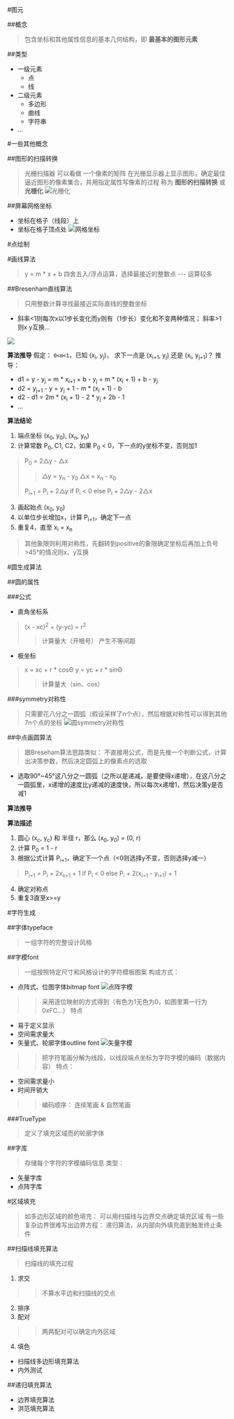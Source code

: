 

<!-- 主要对应视频的第 6~12 节 -->

#图元

##概念
> 包含坐标和其他属性信息的基本几何结构，即 **最基本的图形元素**

##类型
* 一级元素
  * 点
  * 线
* 二级元素
  * 多边形
  * 曲线
  * 字符串
* ...


#一些其他概念

##图形的扫描转换
> 光栅扫描器 可以看做 一个像素的矩阵
> 在光栅显示器上显示图形，确定最佳逼近图形的像素集合，并用指定属性写像素的过程 称为 **图形的扫描转换** 或 **光栅化**
![光栅化](images/rasterization.jpg)

##屏幕网格坐标
* 坐标在格子（线段）上
* 坐标在格子顶点处
![网格坐标](images/grid_view.jpg)


#点绘制
>


#画线算法
> y = m * x + b
> 四舍五入/浮点运算，选择最接近的整数点 --- 运算较多

##Bresenham直线算法
> 只用整数计算寻找最接近实际直线的整数坐标
* 斜率<1则每次x以1步长变化而y则有（1步长）变化和不变两种情况； 斜率>1则x y互换...

![](images/draw_line_pic1.jpg)

**算法推导**
假定： `0<m<1`，已知 (x<sub>i</sub>, y<sub>j</sub>)， 求下一点是 (x<sub>i+1</sub>, y<sub>j</sub>) 还是 (x<sub>i</sub>, y<sub>j+1</sub>)？
推导：
* d1 = y - y<sub>j</sub> = m * x<sub>i+1</sub> + b - y<sub>j</sub> = m * (x<sub>i</sub> + 1) + b - y<sub>j</sub>
* d2 = y<sub>j+1</sub> - y = y<sub>j</sub> + 1 - m * (x<sub>i</sub> + 1) - b
* d2 - d1 = 2m * (x<sub>i</sub> + 1) - 2 * y<sub>j</sub> + 2b - 1
* ...

**算法结论**
1. 端点坐标 (x<sub>0</sub>, y<sub>0</sub>), (x<sub>n</sub>, y<sub>n</sub>)
2. 计算常数 P<sub>0</sub>, C1, C2，如果 P<sub>0</sub> < 0，下一点的y坐标不变，否则加1
> P<sub>0</sub> = 2△y - △x
>> △y = y<sub>n</sub> - y<sub>0</sub>
>> △x = x<sub>n</sub> - x<sub>0</sub>
>
> P<sub>i+1</sub> = P<sub>i</sub> + 2△y if P<sub>i</sub> < 0 else P<sub>i</sub> + 2△y - 2△x

3. 画起始点 (x<sub>0</sub>, y<sub>0</sub>)
4. 以单位步长增加x，计算 P<sub>i+1</sub>，确定下一点
5. 重复4，直至 x<sub>i</sub> = x<sub>n</sub>

> 其他象限则利用对称性，先翻转到positive的象限确定坐标后再加上负号
> \>45°的情况则x、y互换


#圆生成算法

##圆的属性

###公式
* 直角坐标系
> (x - xc)<sup>2</sup> + (y-yc)<sup></sup> = r<sup>2</sup>
>> 计算量大（开根号）
>> 产生不等间距

* 极坐标
> x = xc + r * cosΘ
> y = yc + r * sinΘ
>> 计算量大（sin、cos）

###symmetry对称性
> 只需要花八分之一圆弧（假设采样了n个点），然后根据对称性可以得到其他7n个点的坐标
![圆symmetry对称性](images/circle_symmetry.jpg)


##中点画圆算法
> 跟Breseham算法思路类似： 不直接用公式，而是先推一个判断公式，计算出决策参数，然后决定圆弧上的像素点的选取

* 选取90°~45°这八分之一圆弧（之所以是递减，是要使得x递增），在这八分之一圆弧里，x递增的速度比y递减的速度快，所以每次x递增1，然后决策y是否减1

**算法推导**

**算法描述**
1. 圆心 (x<sub>c</sub>, y<sub>c</sub>) 和 半径 r，那么 (x<sub>0</sub>, y<sub>0</sub>) = (0, r)
2. 计算 P<sub>0</sub> = 1 - r
3. 根据公式计算 P<sub>i+1</sub>，确定下一个点（<0则选择y不变，否则选择y减一）
> P<sub>i+1</sub> = P<sub>i</sub> + 2x<sub>x+1</sub> + 1 if P<sub>i</sub> < 0 else P<sub>i</sub> + 2(x<sub>i+1</sub> - y<sub>i+1</sub>) + 1
4. 确定对称点
5. 重复3直至x>=y


#字符生成

##字体typeface
> 一组字符的完整设计风格

##字模font
> 一组按照特定尺寸和风格设计的字符模板图案
> 构成方式：
* 点阵式、位图字体bitmap font
![点阵字模](images/bitmap_font_pic1.jpg)
>> 采用逐位映射的方式得到（有色为1无色为0，如图里第一行为0xFC...）
>> 特点
  * 易于定义显示
  * 空间需求量大
* 矢量式、轮廓字体outline font
![矢量字模](images/outline_font_pic1.jpg)
>> 把字符笔画分解为线段，以线段端点坐标为字符字模的编码（数据内容）
>> 特点：
  * 空间需求量小
  * 时间开销大
>>
>> 编码顺序： 连续笔画 & 自然笔画

###TrueType
> 定义了填充区域而的轮廓字体


##字库
> 存储每个字符的字模编码信息
> 类型：
* 矢量字库
* 点阵字库

#区域填充
> 如多边形区域的颜色填充： 可以用扫描线与边界交点确定填充区域
> 有一些复杂边界很难写出边界方程： 递归算法，从内部向外填充直到触发终止条件

##扫描线填充算法
> 扫描线的填充过程
1. 求交
>> 不算水平边和扫描线的交点
2. 排序
3. 配对
>> 两两配对可以确定内外区域
4. 填色

* 扫描线多边形填充算法
* 内外测试

##递归填充算法
* 边界填充算法
* 洪范填充算法

